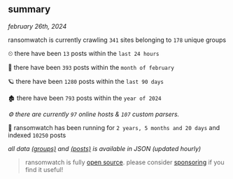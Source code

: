 
## summary
_february 26th, 2024_

ransomwatch is currently crawling `341` sites belonging to `178` unique groups

⏲ there have been `13` posts within the `last 24 hours`

🦈 there have been `393` posts within the `month of february`

🪐 there have been `1280` posts within the `last 90 days`

🏚 there have been `793` posts within the `year of 2024`

_⚙️ there are currently `97` online hosts & `107` custom parsers._

🦕 ransomwatch has been running for `2 years, 5 months and 20 days` and indexed `10250` posts

_all data  [(groups)](http://ransomwhat.telemetry.ltd/groups) and [(posts)](http://ransomwhat.telemetry.ltd/posts) is available in JSON (updated hourly)_

> ransomwatch is fully [open source](https://github.com/joshhighet/ransomwatch#ransomwatch--). please consider [sponsoring](https://github.com/sponsors/joshhighet) if you find it useful!
